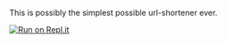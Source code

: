 This is possibly the simplest possible url-shortener ever.


[![Run on Repl.it](https://repl.it/badge/github/huangsam/ultimate-python)](https://replit.com/@Eddie13S/API-url-shortener?v=1)

